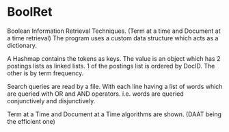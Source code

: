# BoolRet
Boolean Information Retrieval Techniques. (Term at a time and Document at a time retrieval)
The program uses a custom data structure which acts as a dictionary.

A Hashmap contains the tokens as keys. The value is an object which has 2 postings lists as linked lists.
1 of the postings list is ordered by DocID. The other is by term frequency.

Search queries are read by a file. With each line having a list of words which are queried with OR and AND operators.
i.e. words are queried conjunctively and disjunctively. 

Term at a Time and Document at a Time algorithms are shown. (DAAT being the efficient one)
